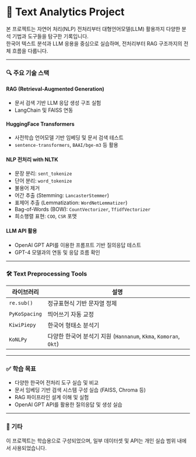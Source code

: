# 🧠 Text Analytics Project

본 프로젝트는 자연어 처리(NLP) 전처리부터 대형언어모델(LLM) 활용까지 다양한 분석 기법과 도구들을 탐구한 기록입니다.  
한국어 텍스트 분석과 LLM 응용을 중심으로 실습하며, 전처리부터 RAG 구조까지의 전체 흐름을 다룹니다.

---

### 🔍 주요 기술 스택

#### RAG (Retrieval-Augmented Generation)
- 문서 검색 기반 LLM 응답 생성 구조 실험
- LangChain 및 FAISS 연동

#### HuggingFace Transformers
- 사전학습 언어모델 기반 임베딩 및 문서 검색 테스트
- `sentence-transformers`, `BAAI/bge-m3` 등 활용

#### NLP 전처리 with NLTK
- 문장 분리: `sent_tokenize`
- 단어 분리: `word_tokenize`
- 불용어 제거
- 어간 추출 (Stemming: `LancasterStemmer`)
- 표제어 추출 (Lemmatization: `WordNetLemmatizer`)
- Bag-of-Words (BOW): `CountVectorizer`, `TfidfVectorizer`
- 희소행렬 표현: `COO`, `CSR` 포맷

#### LLM API 활용
- OpenAI GPT API를 이용한 프롬프트 기반 질의응답 테스트
- GPT-4 모델과의 연동 및 응답 흐름 확인

---

### 🛠️ Text Preprocessing Tools

| 라이브러리 | 설명 |
|------------|------|
| `re.sub()` | 정규표현식 기반 문자열 정제 |
| `PyKoSpacing` | 띄어쓰기 자동 교정 |
| `KiwiPiepy` | 한국어 형태소 분석기 |
| `KoNLPy` | 다양한 한국어 분석기 지원 (`Hannanum`, `Kkma`, `Komoran`, `Okt`) |

---

### ✅ 학습 목표

- 다양한 한국어 전처리 도구 실습 및 비교
- 문서 임베딩 기반 검색 시스템 구성 실습 (FAISS, Chroma 등)
- RAG 파이프라인 설계 이해 및 실험
- OpenAI GPT API를 활용한 질의응답 및 생성 실습

---

### 💬 기타
이 프로젝트는 학습용으로 구성되었으며, 일부 데이터셋 및 API는 개인 실습 범위 내에서 사용되었습니다.



